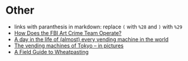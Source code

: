 # Other

- links with paranthesis in markdown: replace `(` with `%28` and `)` with `%29`
- [How Does the FBI Art Crime Team Operate?](https://hyperallergic.com/701155/how-does-the-fbi-art-crime-team-operate/)
- [A day in the life of (almost) every vending machine in the world](https://www.theguardian.com/business/2022/apr/14/a-day-in-the-life-of-almost-every-vending-machine-in-the-world)
- [The vending machines of Tokyo – in pictures](https://www.theguardian.com/artanddesign/gallery/2019/sep/21/the-vending-machines-of-tokyo-in-pictures)
- [A Field Guide to Wheatpasting](https://crimethinc.com/2017/07/18/a-field-guide-to-wheatpasting-everything-you-need-to-know-to-blanket-the-world-in-posters)
